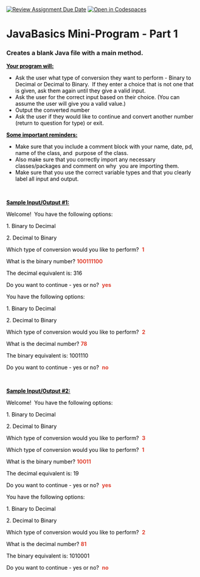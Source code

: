 [![Review Assignment Due Date](https://classroom.github.com/assets/deadline-readme-button-22041afd0340ce965d47ae6ef1cefeee28c7c493a6346c4f15d667ab976d596c.svg)](https://classroom.github.com/a/XxSZEa0E)
[![Open in Codespaces](https://classroom.github.com/assets/launch-codespace-2972f46106e565e64193e422d61a12cf1da4916b45550586e14ef0a7c637dd04.svg)](https://classroom.github.com/open-in-codespaces?assignment_repo_id=15988261)
# JavaBasics Mini-Program - Part 1

<h3>Creates a blank Java file with a main method.</h3>
<p><span style="text-decoration: underline;"><strong><span style="color: #000000; text-decoration: underline;">Your program will:</span></strong></span></p>
<ul>
    <li><span style="color: #000000;">Ask the user what type of conversion they want to perform - Binary to Decimal or Decimal to Binary.&nbsp; If they enter a choice that is not one that is given, ask them again until they give a valid input.</span></li>
    <li><span style="color: #000000;">Ask the user for the correct input based on their choice. (You can assume the user will give you a valid value.)</span></li>
    <li><span style="color: #000000;">Output the converted number</span></li>
    <li><span style="color: #000000;">Ask the user if they would like to continue and convert another number (return to question for type) or exit.</span></li>
</ul>
<p><span style="color: #000000;"><span style="text-decoration: underline;"><strong>Some important reminders:</strong></span>&nbsp;&nbsp;</span></p>
<ul>
    <li aria-level="1"><span style="color: #000000;">Make sure that you include a comment block with your name, date, pd, name of the class, and&nbsp; purpose of the class.&nbsp;&nbsp;</span></li>
    <li aria-level="1"><span style="color: #000000;">Also make sure that you correctly import any necessary classes/packages and comment on why&nbsp; you are importing them.&nbsp;&nbsp;</span></li>
    <li aria-level="1"><span style="color: #000000;">Make sure that you use the correct variable types and that you clearly label all input and output.&nbsp;</span></li>
</ul>
<p>&nbsp;</p>
<p><span style="text-decoration: underline; color: #000000;"><strong>Sample Input/Output #1:</strong></span></p>
<p><span style="color: #000000;">Welcome!&nbsp; You have the following options:</span></p>
<p><span style="color: #000000;">1. Binary to Decimal</span></p>
<p><span style="color: #000000;">2. Decimal to Binary</span></p>
<p><span><span style="color: #000000;">Which type of conversion would you like to perform?&nbsp; </span><span style="color: #e03e2d;"><strong>1</strong></span></span></p>
<p><span style="font-weight: 400;"><span style="color: #000000;">What is the binary number? </span><strong><span style="color: #e03e2d;">100111100</span></strong></span></p>
<p><span style="font-weight: 400; color: #000000;">The decimal equivalent is: 316</span></p>
<p><span style="font-weight: 400;"><span style="color: #000000;">Do you want to continue - yes or no?</span>&nbsp; <span style="color: #e03e2d;"><strong>yes</strong></span></span></p>
<p><span style="color: #000000;">You have the following options:</span></p>
<p><span style="color: #000000;">1. Binary to Decimal</span></p>
<p><span style="color: #000000;">2. Decimal to Binary</span></p>
<p><span><span style="color: #000000;">Which type of conversion would you like to perform?</span>&nbsp; <strong><span style="color: #e03e2d;">2</span></strong></span></p>
<p><span style="font-weight: 400;"><span style="color: #000000;">What is the decimal number?</span> <strong><span style="color: #e03e2d;">78</span></strong></span></p>
<p><span style="font-weight: 400; color: #000000;">The binary equivalent is: 1001110</span></p>
<p><span style="font-weight: 400;"><span style="color: #000000;">Do you want to continue - yes or no?</span>&nbsp; <strong><span style="color: #e03e2d;">no</span></strong></span></p>
<p>&nbsp;</p>
<p><span style="text-decoration: underline; color: #000000;"><strong>Sample Input/Output #2:</strong></span></p>
<p><span style="color: #000000;">Welcome!&nbsp; You have the following options:</span></p>
<p><span style="color: #000000;">1. Binary to Decimal</span></p>
<p><span style="color: #000000;">2. Decimal to Binary</span></p>
<p><span><span style="color: #000000;">Which type of conversion would you like to perform?&nbsp;</span> <span style="color: #e03e2d;"><strong>3</strong></span></span></p>
<p><span><span style="color: #e03e2d;"><span style="color: #000000;">Which type of conversion would you like to perform?&nbsp; </span><strong>1</strong></span></span></p>
<p><span style="font-weight: 400;"><span style="color: #000000;">What is the binary number?</span> <strong><span style="color: #e03e2d;">10011</span></strong></span></p>
<p><span style="font-weight: 400; color: #000000;">The decimal equivalent is: 19</span></p>
<p><span style="font-weight: 400;"><span style="color: #000000;">Do you want to continue - yes or no?</span>&nbsp; <span style="color: #e03e2d;"><strong>yes</strong></span></span></p>
<p><span style="color: #000000;">You have the following options:</span></p>
<p><span style="color: #000000;">1. Binary to Decimal</span></p>
<p><span style="color: #000000;">2. Decimal to Binary</span></p>
<p><span><span style="color: #000000;">Which type of conversion would you like to perform?</span>&nbsp; <strong><span style="color: #e03e2d;">2</span></strong></span></p>
<p><span style="font-weight: 400;"><span style="color: #000000;">What is the decimal number?</span> <strong><span style="color: #e03e2d;">81</span></strong></span></p>
<p><span style="font-weight: 400; color: #000000;">The binary equivalent is: 1010001</span></p>
<p><span style="font-weight: 400;"><span style="color: #000000;">Do you want to continue - yes or no?</span>&nbsp; <strong><span style="color: #e03e2d;">no</span></strong></span></p>

